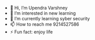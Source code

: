 - 👋 Hi, I’m Upendra Varshney
- 👀 I’m interested in new learning
- 🌱 I’m currently learning syber security
- 📫 How to reach me 9214527586
- ⚡ Fun fact: enjoy life

<!---
uvjaipur/uvjaipur is a ✨ special ✨ repository because its `README.md` (this file) appears on your GitHub profile.
You can click the Preview link to take a look at your changes.
--->
